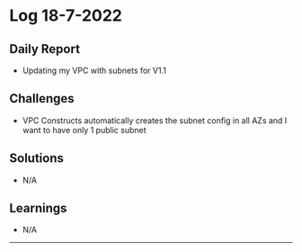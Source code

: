 # Log 18-7-2022
 
## Daily Report
- Updating my VPC with subnets for V1.1
## Challenges
- VPC Constructs automatically creates the subnet config in all AZs and I want to have only 1 public subnet
## Solutions
- N/A
## Learnings
- N/A
---

